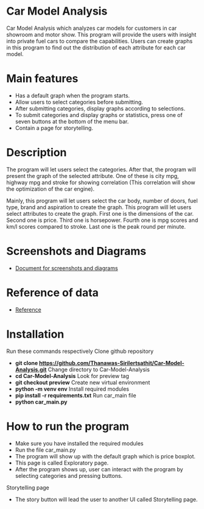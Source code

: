 # Car Model Analysis
Car Model Analysis which analyzes car models for customers in car showroom and motor show.
This program will provide the users with insight into private fuel cars to compare the capabilities.
Users can create graphs in this program to find out the distribution of each attribute for each car model.

# Main features
- Has a default graph when the program starts.
- Allow users to select categories before submitting.
- After submitting categories, display graphs according to selections.
- To submit categories and display graphs or statistics, press one of seven buttons at the bottom of the menu bar.
- Contain a page for storytelling.


# Description
  The program will let users select the categories. After that, the program will present the graph of the selected attribute. One of these is city mpg, highway mpg and stroke for showing correlation (This correlation will show the optimization of the car engine).

  Mainly, this program will let users select the car body, number of doors, fuel type, brand and aspiration to create the graph. This program will let users select attributes to create the graph. First one is the dimensions of the car. Second one is price. Third one is horsepower. Fourth one is mpg scores and km/l scores compared to stroke. Last one is the peak round per minute.

# Screenshots and Diagrams
- [Document for screenshots and diagrams](https://docs.google.com/document/d/156f1vVpa-ThG6n808GfuVLRIFvJYINe_oeZpa_gHZdg/edit?usp=sharing)

# Reference of data
- [Reference](https://www.kaggle.com/datasets/goyalshalini93/car-data)

# Installation
Run these commands respectively
Clone github repository
- **git clone https://github.com/Thanawas-Sirilertsathit/Car-Model-Analysis.git**
Change directory to Car-Model-Analysis
- **cd Car-Model-Analysis**
Look for preview tag
- **git checkout preview**
Create new virtual environment
- **python -m venv env**
Install required modules
- **pip install -r requirements.txt**
Run car_main file
- **python car_main.py**

# How to run the program
- Make sure you have installed the required modules
- Run the file car_main.py
- The program will show up with the default graph which is price boxplot.
- This page is called Exploratory page.
- After the program shows up, user can interact with the program by selecting categories and pressing buttons.

Storytelling page
- The story button will lead the user to another UI called Storytelling page.  

